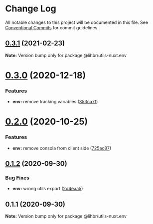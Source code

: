 # Change Log

All notable changes to this project will be documented in this file.
See [Conventional Commits](https://conventionalcommits.org) for commit guidelines.

## [0.3.1](https://github.com/lihbr/utils-nuxt/compare/@lihbr/utils-nuxt.env@0.3.0...@lihbr/utils-nuxt.env@0.3.1) (2021-02-23)

**Note:** Version bump only for package @lihbr/utils-nuxt.env





# [0.3.0](https://github.com/lihbr/utils-nuxt/compare/@lihbr/utils-nuxt.env@0.2.0...@lihbr/utils-nuxt.env@0.3.0) (2020-12-18)


### Features

* **env:** remove tracking variables ([353ca7f](https://github.com/lihbr/utils-nuxt/commit/353ca7fd3cfeff41786eed81c4d323346fad0bc8))





# [0.2.0](https://github.com/lihbr/utils-nuxt/compare/@lihbr/utils-nuxt.env@0.1.2...@lihbr/utils-nuxt.env@0.2.0) (2020-10-25)


### Features

* **env:** remove consola from client side ([725ac87](https://github.com/lihbr/utils-nuxt/commit/725ac87efef52d9a183fd15fa5f320a7fd34743a))





## [0.1.2](https://github.com/lihbr/utils-nuxt/compare/@lihbr/utils-nuxt.env@0.1.1...@lihbr/utils-nuxt.env@0.1.2) (2020-09-30)


### Bug Fixes

* **env:** wrong utils export ([2d4eaa5](https://github.com/lihbr/utils-nuxt/commit/2d4eaa52e5ba64af6c08ff29c1bba8b41f017628))





## 0.1.1 (2020-09-30)

**Note:** Version bump only for package @lihbr/utils-nuxt.env
